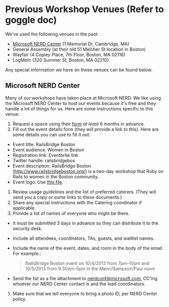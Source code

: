 # Previous Workshop Venues (Refer to goggle doc)

We've used the following venues in the past:

* [Microsoft NERD Center](#Microsoft-NERD-Center) (1 Memorial Dr, Cambridge, MA)
* General Assembly (at their old 51 Melcher St location in Boston)
* Wayfair (4 Copley Place, 7th Floor, Boston, MA 02116)
* LogMeIn (320 Summer St, Boston, MA 02210)

Any special information we have on these venues can be found below.

## Microsoft NERD Center

Many of our workshops have taken place at Microsoft NERD. We like using the Microsoft
NERD Center to host our events because it's free and they handle a lot of things for us.
Here are some instructions specific to this venue:

1. Request a space using their [form] *at least* 6 months in advance.
1. Fill out the event details form (they will provide a link to this). Here are some
details you can use to fill it out:
  * Event title: RailsBridge Boston
  * Event audience: Women in Boston
  * Registration link: Eventbrite link
  * Twitter handle: railsbridgebos
  * Event description: RailsBridge Boston (http://www.railsbridgeboston.org/) is a
    two-day workshop that Ruby on Rails to women in the Boston community.
  * Event logo: Use [this file](/logos/logo.png).
1. Review usage guidelines and the list of preferred caterers. (They will send
you a copy or some links to these documents.)
1. Share any special instructions with the Catering coordinator if applicable.
1. Provide a list of names of everyone who might be there.
  * It must be submitted 3 days in advance so they can distribute it to the
security desk.
  * Include all attendees, coordinators, TAs, guests, and waitlist names.
  * Include the name of the event, dates, and room in the body of the email. For
example.:

      > RailsBridge Boston event on 10/4/2013 from 7pm-10pm and 10/5/2013
      > from 9:30am-5pm in the Mann/Sampson/Paul room

  * Send the list as a file attachment to nerdconf@microsoft.com, CC'ing whoever
our NERD Center contact is and the lead coordinators.
1. Make sure that we tell everyone to bring a photo ID, per NERD Center policy.

[form]: http://microsoftcambridge.com/eventmanager/
